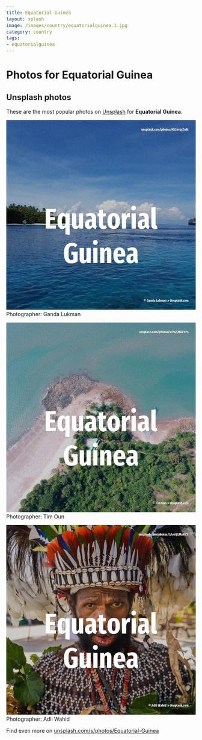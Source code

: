 ```yaml
---
title: Equatorial Guinea
layout: splash
image: /images/country/equatorialguinea.1.jpg
category: country
tags:
- equatorialguinea
---
```

# Photos for Equatorial Guinea
 
## Unsplash photos
These are the most popular photos on [Unsplash](https://unsplash.com) for **Equatorial Guinea**.
 
![Equatorial Guinea](/images/country/equatorialguinea.1.jpg)
Photographer:  Ganda Lukman
 
![Equatorial Guinea](/images/country/equatorialguinea.2.jpg)
Photographer:  Tim Oun
 
![Equatorial Guinea](/images/country/equatorialguinea.3.jpg)
Photographer:  Adli Wahid
 
Find even more on [unsplash.com/s/photos/Equatorial-Guinea](https://unsplash.com/s/photos/Equatorial-Guinea)
 
